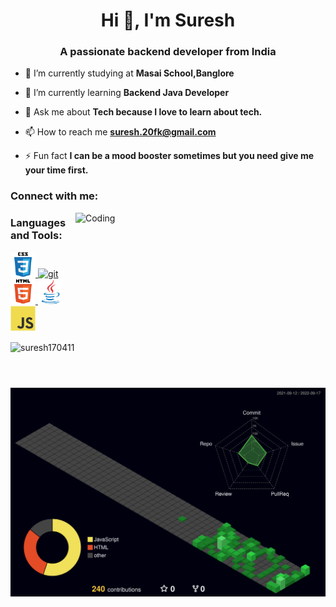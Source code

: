 <h1 align="center">Hi 👋, I'm Suresh</h1>
<h3 align="center">A passionate backend developer from India</h3>

- 🏫 I’m currently studying at **Masai School,Banglore**

- 🌱 I’m currently learning **Backend Java Developer**

- 💬 Ask me about **Tech because I love to learn about tech.**

- 📫 How to reach me **suresh.20fk@gmail.com**

- ⚡ Fun fact **I can be a mood booster sometimes but you need give me your time first.**

<h3 align="left">Connect with me:</h3>
<img align="right" width="400" height="280" margin-bottom="20" src="https://miro.medium.com/max/1400/1*XR3rTO1O_RM69jFDcez7cw.gif" alt="Coding">
<p align="left">
</p>

<h3 align="left">Languages and Tools:</h3>
<p align="left"> <a href="https://www.w3schools.com/css/" target="_blank" rel="noreferrer"> <img src="https://raw.githubusercontent.com/devicons/devicon/master/icons/css3/css3-original-wordmark.svg" alt="css3" width="40" height="40"/> </a> <a href="https://git-scm.com/" target="_blank" rel="noreferrer"> <img src="https://www.vectorlogo.zone/logos/git-scm/git-scm-icon.svg" alt="git" width="40" height="40"/> </a> <a href="https://www.w3.org/html/" target="_blank" rel="noreferrer"> <img src="https://raw.githubusercontent.com/devicons/devicon/master/icons/html5/html5-original-wordmark.svg" alt="html5" width="40" height="40"/> </a> <a href="https://www.java.com" target="_blank" rel="noreferrer"> <img src="https://raw.githubusercontent.com/devicons/devicon/master/icons/java/java-original.svg" alt="java" width="40" height="40"/> </a> <a href="https://developer.mozilla.org/en-US/docs/Web/JavaScript" target="_blank" rel="noreferrer"> <img src="https://raw.githubusercontent.com/devicons/devicon/master/icons/javascript/javascript-original.svg" alt="javascript" width="40" height="40"/> </a> </p>

<p><img align="center" src="https://github-readme-stats.vercel.app/api/top-langs?username=suresh170411&show_icons=true&locale=en&layout=compact" alt="suresh170411" /></p>

<img src="./profile-3d-contrib/profile-night-green.svg">
